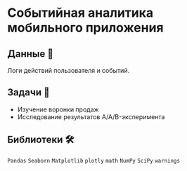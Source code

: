 #  	Событийная аналитика мобильного приложения

## Данные 📁
Логи действий пользователя и событий.

## Задачи 📝

* Изучение воронки продаж
* Исследование результатов A/A/B-эксперимента

## Библиотеки 🛠️
 `Pandas` `Seaborn` `Matplotlib` `plotly` `math` `NumPy` `SciPy` `warnings`

<br>